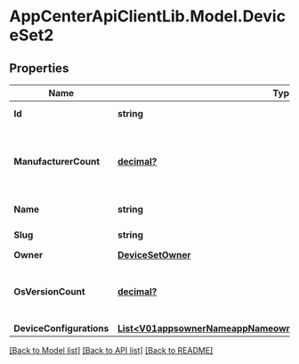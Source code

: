 # AppCenterApiClientLib.Model.DeviceSet2
## Properties

Name | Type | Description | Notes
------------ | ------------- | ------------- | -------------
**Id** | **string** | Identifier of the device set | 
**ManufacturerCount** | [**decimal?**](BigDecimal.md) | The number of manufacturers in the device set&#x27;s device selection | [optional] 
**Name** | **string** | Name of the device set | 
**Slug** | **string** | Slug of the device set | [optional] 
**Owner** | [**DeviceSetOwner**](DeviceSetOwner.md) |  | 
**OsVersionCount** | [**decimal?**](BigDecimal.md) | The number of os versions in the device set&#x27;s device selection | [optional] 
**DeviceConfigurations** | [**List&lt;V01appsownerNameappNameownerdeviceSetsDeviceConfigurations&gt;**](V01appsownerNameappNameownerdeviceSetsDeviceConfigurations.md) |  | 

[[Back to Model list]](../README.md#documentation-for-models) [[Back to API list]](../README.md#documentation-for-api-endpoints) [[Back to README]](../README.md)

